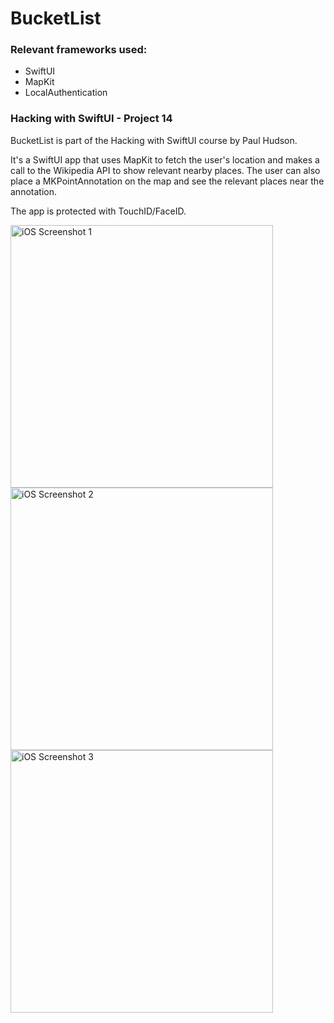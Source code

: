 # BucketList
### Relevant frameworks used:
* SwiftUI
* MapKit
* LocalAuthentication

### Hacking with SwiftUI - Project 14

BucketList is part of the Hacking with SwiftUI course by Paul Hudson. 

It's a SwiftUI app that uses MapKit to fetch the user's location and makes a call to the Wikipedia API to show relevant nearby places. 
The user can also place a MKPointAnnotation on the map and see the relevant places near the annotation. 

The app is protected with TouchID/FaceID.

<img width="420" alt="iOS Screenshot 1" src="https://user-images.githubusercontent.com/23018419/126508778-60d7d70d-8bf5-4170-ab98-9f12f365062e.png"> <img width="420" alt="iOS Screenshot 2" src="https://user-images.githubusercontent.com/23018419/126509249-ea60036c-07a0-445c-9426-cab794dd6b71.png"> <img width="420" alt="iOS Screenshot 3" src="https://user-images.githubusercontent.com/23018419/126509251-6efb77af-b4f0-4804-8375-58cc9eb95d9f.png">

